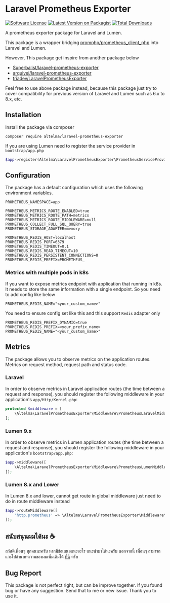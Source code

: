 # Laravel Prometheus Exporter

[![Software License](https://img.shields.io/badge/license-MIT-brightgreen.svg?style=flat-square)](LICENSE)
[![Latest Version on Packagist](https://img.shields.io/packagist/v/altelma/laravel-prometheus-exporter.svg?style=flat-square)](https://packagist.org/packages/altelma/laravel-prometheus-exporter)
[![Total Downloads](https://poser.pugx.org/ALTELMA/laravel-prometheus-exporter/d/total.svg)](https://packagist.org/packages/altelma/laravel-prometheus-exporter)

A prometheus exporter package for Laravel and Lumen.

This package is a wrapper bridging [promphp/prometheus_client_php](https://github.com/PromPHP/prometheus_client_php) into Laravel and Lumen.

However, This package get inspire from another package below
- [Superbalist/laravel-prometheus-exporter](https://github.com/Superbalist/laravel-prometheus-exporter)
- [arquivei/laravel-prometheus-exporter](https://github.com/arquivei/laravel-prometheus-exporter)
- [triadev/LaravelPrometheusExporter](https://github.com/triadev/LaravelPrometheusExporter)

Feel free to use above package instead, because this package just try to cover compatibility for previous version of Laravel and Lumen such as 6.x to 8.x, etc.
## Installation
Install the package via composer
```shell
composer require altelma/laravel-prometheus-exporter
```

If you are using Lumen need to register the service provider in `bootstrap/app.php`

```php
$app->register(Altelma\LaravelPrometheusExporter\PrometheusServiceProvider::class);
```

## Configuration
The package has a default configuration which uses the following environment variables.
```dotenv
PROMETHEUS_NAMESPACE=app

PROMETHEUS_METRICS_ROUTE_ENABLED=true
PROMETHEUS_METRICS_ROUTE_PATH=metrics
PROMETHEUS_METRICS_ROUTE_MIDDLEWARE=null
PROMETHEUS_COLLECT_FULL_SQL_QUERY=true
PROMETHEUS_STORAGE_ADAPTER=memory

PROMETHEUS_REDIS_HOST=localhost
PROMETHEUS_REDIS_PORT=6379
PROMETHEUS_REDIS_TIMEOUT=0.1
PROMETHEUS_REDIS_READ_TIMEOUT=10
PROMETHEUS_REDIS_PERSISTENT_CONNECTIONS=0
PROMETHEUS_REDIS_PREFIX=PROMETHEUS_
```

### Metrics with multiple pods in k8s
If you want to expose metrics endpoint with application that running in k8s. It needs to store the same information with a single endpoint. So you need to add config like below
```dotenv
PROMETHEUS_REDIS_NAME="<your_custom_name>"
```

You need to ensure config set like this and this support `Redis` adapter only
```dotenv
PROMETHEUS_REDIS_PREFIX_DYNAMIC=true
PROMETHEUS_REDIS_PREFIX=<your_prefix_name>
PROMETHEUS_REDIS_NAME="<your_custom_name>"
```

## Metrics

The package allows you to observe metrics on the application routes. Metrics on request method, request path and status code.

### Laravel
In order to observe metrics in Laravel application routes (the time between a request and response), you should register the following middleware in your application's `app/Http/Kernel.php`:

```php
protected $middleware = [
    \Altelma\LaravelPrometheusExporter\Middleware\PrometheusLaravelMiddleware::class,
];
```

### Lumen 9.x
In order to observe metrics in Lumen application routes (the time between a request and response), you should register the following middleware in your application's `bootstrap/app.php`:
```php
$app->middleware([
    \Altelma\LaravelPrometheusExporter\Middleware\PrometheusLumenMiddleware::class,
]);
```

### Lumen 8.x and Lower
In Lumen 8.x and lower, cannot get route in global middleware just need to do in route middleware instead

```php
$app->routeMiddleware([
    'http.prometheus' => \Altelma\LaravelPrometheusExporter\Middleware\PrometheusLumenRouteMiddleware::class,
]);
```

## สนับสนุนผมได้นะ ☕
สวัสดีเพื่อนๆ ทุกคนนะครับ หากมีข้อเสนอแนะอะไร แนะนำมาได้นะครับ
นอกจากนี้ เพื่อนๆ สามารถแวะไปอ่านบทความของผมเพิ่มเติมได้ [ที่นี่](https://medium.com/@altelma) ครับ

## Bug Report
This package is not perfect right, but can be improve together. If you found bug or have any suggestion. Send that to me or new issue. Thank you to use it.